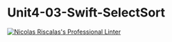 # Unit4-03-Swift-SelectSort
[![Nicolas Riscalas's Professional Linter](https://github.com/ICS4U-Programming-NicolasR/Unit4-03-Swift-SelectSort/actions/workflows/main.yml/badge.svg)](https://github.com/ICS4U-Programming-NicolasR/Unit4-03-Swift-SelectSort/actions/workflows/main.yml)
